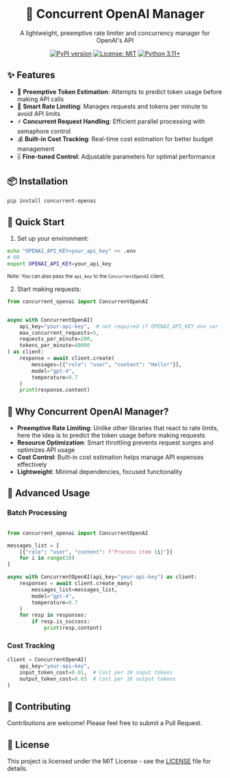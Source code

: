<div align="center">

# 🚀 Concurrent OpenAI Manager

A lightweight, preemptive rate limiter and concurrency manager for OpenAI's API

[![PyPI version](https://badge.fury.io/py/concurrent-openai.svg)](https://badge.fury.io/py/concurrent-openai)
[![License: MIT](https://img.shields.io/badge/License-MIT-yellow.svg)](https://opensource.org/licenses/MIT)
[![Python 3.11+](https://img.shields.io/badge/python-3.11+-blue.svg)](https://www.python.org/downloads/)

</div>

## ✨ Features

- 🎯 **Preemptive Token Estimation**: Attempts to predict token usage before making API calls
- 🔄 **Smart Rate Limiting**: Manages requests and tokens per minute to avoid API limits
- ⚡ **Concurrent Request Handling**: Efficient parallel processing with semaphore control
- 💰 **Built-in Cost Tracking**: Real-time cost estimation for better budget management
- 🎚️ **Fine-tuned Control**: Adjustable parameters for optimal performance

## 📦 Installation

```bash
pip install concurrent-openai
```

## 🚀 Quick Start

1. Set up your environment:

```bash
echo "OPENAI_API_KEY=your_api_key" >> .env
# OR
export OPENAI_API_KEY=your_api_key
```

<small>Note: You can also pass the `api_key` to the `ConcurrentOpenAI` client.</small>

2. Start making requests:

```python
from concurrent_openai import ConcurrentOpenAI


async with ConcurrentOpenAI(
    api_key="your-api-key",  # not required if OPENAI_API_KEY env var is set
    max_concurrent_requests=5,
    requests_per_minute=200,
    tokens_per_minute=40000
) as client:
    response = await client.create(
        messages=[{"role": "user", "content": "Hello!"}],
        model="gpt-4",
        temperature=0.7
    )
    print(response.content)
```

## 🎯 Why Concurrent OpenAI Manager?

- **Preemptive Rate Limiting**: Unlike other libraries that react to rate limits, here the idea is to predict the token usage before making requests
- **Resource Optimization**: Smart throttling prevents request surges and optimizes API usage
- **Cost Control**: Built-in cost estimation helps manage API expenses effectively
- **Lightweight**: Minimal dependencies, focused functionality

## 🔧 Advanced Usage

### Batch Processing

```python

from concurrent_openai import ConcurrentOpenAI

messages_list = [
    [{"role": "user", "content": f"Process item {i}"}]
    for i in range(10)
]

async with ConcurrentOpenAI(api_key="your-api-key") as client:
    responses = await client.create_many(
        messages_list=messages_list,
        model="gpt-4",
        temperature=0.7
    )
    for resp in responses:
        if resp.is_success:
            print(resp.content)
```

### Cost Tracking

```python
client = ConcurrentOpenAI(
    api_key="your-api-key",
    input_token_cost=0.01,  # Cost per 1K input tokens
    output_token_cost=0.03  # Cost per 1K output tokens
)
```

## 🤝 Contributing

Contributions are welcome! Please feel free to submit a Pull Request.

## 📄 License

This project is licensed under the MIT License - see the [LICENSE](LICENSE) file for details.